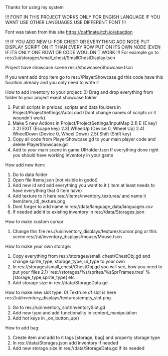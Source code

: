 Thanks for using my system

!!! FONT IN THIS PROJECT WORKS ONLY FOR ENGISH LANGUAGE IF YOU WANT USE OTHER LANGUAGES USE DIFFERENT FONT !!!

Font was taken from this site https://caffinate.itch.io/abaddon

!!! IF YOU ADD NEW UI FOR CHEST OR EVERYTHING ADD NODE PUT DISPLAY SCRIPT ON IT THAN EVERY ROW PUT ON ITS OWN NODE (EVEN IF ITS ONLY ONE ROW) OR CODE WOULDN'T WORK !!!
For example go to res://ui/storages/small_chest/SmallChestDisplay.tscn

Project have showcase scene res://showcase/Showcase.tscn

If you want add drop item go to res://PlayerShowcase.gd this code have this fucntion already and you only need to write it

How to add inventory to your project:
0) Drag and drop everything from folder to your project exept showcase folder
1) Put all scripts in preload_scripts and data foulders in Project/ProjectSettings/AutoLoad (Dont change names of scripts or it woundn't work)
2) Make 5 new Actions in Project/ProjectSettings/InputMap
2.1) E (E key)
2.2) EXIT (Escape key)
2.3) WheelUp (Device 0, Wheel Up)
2.4) WheelDown (Device 0, Wheel Down)
2.5) Shift (Shift key)
3) Copy all code from PlayerShowcase.gd to your main player code and delete PlayerShowcase.gd
4) Add to your main scene in game UIHolder.tscn
If everything done right you should have working inventory in your game

How add new item:
1) Do to data folder
2) Open file Items.json (not visible in godot)
3) Add new id and add everything you want to it ( item at least needs to have everything that 0 item have)
4) Add texture to it here res://items/inventory_textures/ and name it item(item_id)_texture.png
5) Dont forger to add name in res://data/language_data/languages.csv
6) If needed add it to existing inventory in res://data/Storages.json

How to make custom cursor
1) Change this file res://ui/inventory_displays/textures/cursor.png or this scene res://ui/inventory_displays/mouse/Mouse.tscn

How to make your own storage:
1) Copy everything from res://storages/small_chest/ChestObj.gd and change sprite_type, storage_type, ui_type to your own
2) In res://storages/small_chest/ChestObj.gd you will see, how you need to put your files
2.1) 'res://storages/%s/sprites/%sSprFrames.tres' % [storage_type,sprite_type] etc
3) Add storage size in res://data/StorageData.gd

How to make new slot type:
0) Textrure of slot is here res://ui/inventory_displays/textures/empty_slot.png
1) Go to res://ui/inventory_slot/InventorySlot.gd
2) Add new type and add functionality in content_manipulation
3) Add hot keys in _on_button_up()

How to add bag:
1) Create item and add to it tags [storage, bag] and property storage type
2) In res://data/Storages.json add inventory if needed
3) Add new storage size in res://data/StorageData.gd if its needed
